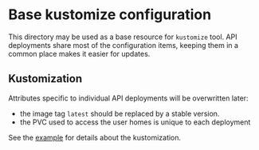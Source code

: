 # Base kustomize configuration
This directory may be used as a base resource for `kustomize` tool. API deployments share most
of the configuration items, keeping them in a common place makes it easier for updates.

## Kustomization
Attributes specific to individual API deployments will be overwritten later:

 - the image tag `latest` should be replaced by a stable version.
 - the PVC used to access the user homes is unique to each deployment

See the [example](../example) for details about the kustomization.

